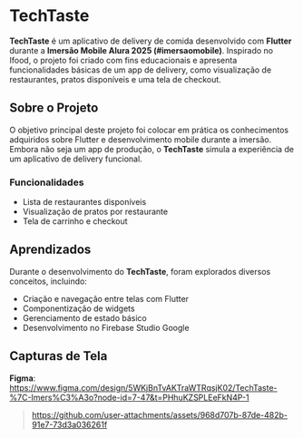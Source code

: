 # TechTaste

**TechTaste** é um aplicativo de delivery de comida desenvolvido com **Flutter** durante a **Imersão Mobile Alura 2025 (#imersaomobile)**. Inspirado no Ifood, o projeto foi criado com fins educacionais e apresenta funcionalidades básicas de um app de delivery, como visualização de restaurantes, pratos disponíveis e uma tela de checkout.

## Sobre o Projeto

O objetivo principal deste projeto foi colocar em prática os conhecimentos adquiridos sobre Flutter e desenvolvimento mobile durante a imersão. Embora não seja um app de produção, o **TechTaste** simula a experiência de um aplicativo de delivery funcional.

### Funcionalidades

- Lista de restaurantes disponíveis  
- Visualização de pratos por restaurante  
- Tela de carrinho e checkout

## Aprendizados

Durante o desenvolvimento do **TechTaste**, foram explorados diversos conceitos, incluindo:

- Criação e navegação entre telas com Flutter  
- Componentização de widgets  
- Gerenciamento de estado básico
- Desenvolvimento no Firebase Studio Google

## Capturas de Tela

**Figma**: https://www.figma.com/design/5WKjBnTvAKTraWTRqsjK02/TechTaste-%7C-Imers%C3%A3o?node-id=7-47&t=PHhuKZSPLEeFkN4P-1
> https://github.com/user-attachments/assets/968d707b-87de-482b-91e7-73d3a036261f



